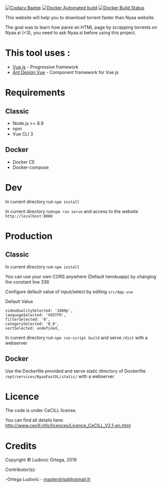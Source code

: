 [![Codacy Badge](https://api.codacy.com/project/badge/Grade/e419ff6103814666b24b69c2fdf36ed6)](https://app.codacy.com/app/M0NsTeRRR/NyaaFastDL?utm_source=github.com&utm_medium=referral&utm_content=M0NsTeRRR/NyaaFastDL&utm_campaign=Badge_Grade_Dashboard)
[![Docker Automated build](https://img.shields.io/docker/cloud/automated/monsterrr/nyaafastdl?style=flat-square)](https://hub.docker.com/r/monsterrr/nyaafastdl)
[![Docker Build Status](https://img.shields.io/docker/cloud/build/monsterrr/nyaafastdl?style=flat-square)](https://hub.docker.com/r/monsterrr/nyaafastdl)

This website will help you to download torrent faster than Nyaa website.

The goal was to learn how parse an HTML page by scrapping torrents on Nyaa.si (<3), you need to ask Nyaa.si before using this project.

# This tool uses :

* [Vue.js](https://vuejs.org/) - Progressive framework
* [Ant Design Vue](https://vue.ant.design/) - Component framework for Vue.js

# Requirements
## Classic
* Node.js >= 8.9
* npm
* Vue CLI 3

## Docker
- Docker CE
- Docker-compose

# Dev
In current directory run `npm install` 

In current directory run`npm run serve` and access to the website `http://localhost:8080`

# Production
## Classic
In current directory run `npm install` 

You can use your own CORS anywhere (Default herokuapp) by changing the constant line 336

Configure default value of input/select by editing `src/App.vue`

Default Value
~~~~
videoQualitySelected: '1080p',
languageSelected: 'VOSTFR',
filterSelected: '0',
categorySelected: '0_0',
sortSelected: undefined,
~~~~

In current directory run `npm run-script build` and serve `/dist` with a webserver

## Docker

Use the Dockerfile provided and serve static directory of Dockerfile `/opt/services/NyaaFastDL/static/` with a webserver

# Licence

The code is under CeCILL license.

You can find all details here: http://www.cecill.info/licences/Licence_CeCILL_V2.1-en.html

# Credits

Copyright © Ludovic Ortega, 2019

Contributor(s):

-Ortega Ludovic - mastership@hotmail.fr
